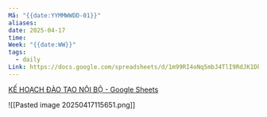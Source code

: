 ```yaml
---
Mã: "{{date:YYMMWWDD-01}}"
aliases: 
date: 2025-04-17
time: 
Week: "{{date:WW}}"
tags:
  - daily
Link: https://docs.google.com/spreadsheets/d/1m99RI4oNq5mbJ4TlI9RdJK1DkkJDFL3tcwH4RkOQ1AA/edit?gid=706886181#gid=706886181
---
```


[KẾ HOẠCH ĐÀO TẠO NỘI BỘ - Google Sheets](https://docs.google.com/spreadsheets/d/1m99RI4oNq5mbJ4TlI9RdJK1DkkJDFL3tcwH4RkOQ1AA/edit?gid=706886181#gid=706886181)

![[Pasted image 20250417115651.png]]